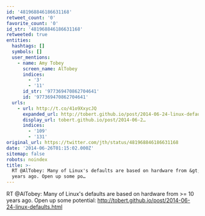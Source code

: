 ```yaml
---
id: '481968846186631168'
retweet_count: '0'
favorite_count: '0'
id_str: '481968846186631168'
retweeted: true
entities:
  hashtags: []
  symbols: []
  user_mentions:
    - name: Amy Tobey
      screen_name: AlTobey
      indices:
        - '3'
        - '11'
      id_str: '977369470862704641'
      id: '977369470862704641'
  urls:
    - url: http://t.co/41o9XxycJQ
      expanded_url: http://tobert.github.io/post/2014-06-24-linux-defaults.html
      display_url: tobert.github.io/post/2014-06-2…
      indices:
        - '109'
        - '131'
original_url: https://twitter.com/jth/status/481968846186631168
date: '2014-06-26T01:15:02.000Z'
sitemap: false
robots: noindex
title: >-
  RT @AlTobey: Many of Linux's defaults are based on hardware from &gt;= 10
  years ago. Open up some po…
---
```


RT @AlTobey: Many of Linux's defaults are based on hardware from &gt;= 10 years ago. Open up some potential: http://tobert.github.io/post/2014-06-24-linux-defaults.html